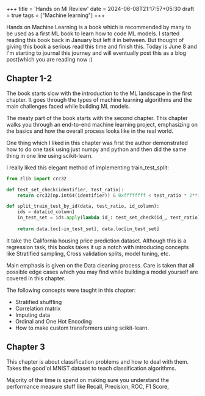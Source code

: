 +++
title = 'Hands on Ml Review'
date = 2024-06-08T21:17:57+05:30
draft = true
tags = ["Machine learning"]
+++

Hands on Machine Learning is a book which is recommended by many to be used as a first ML book to learn how to code ML models. I started reading this book back in January but left it in between. But thought of giving this book a serious read this time and finish this. Today is June 8 and I'm starting to journal this journey and will eventually post this as a blog post(which you are reading now :)

## Chapter 1-2

The book starts slow with the introduction to the ML landscape in the first chapter. It goes through the types of machine learning algorithms and the main challenges faced while building ML models.

The meaty part of the book starts with the second chapter. This chapter walks you through an end-to-end machine learning project, emphasizing on the basics and how the overall process looks like in the real world.

One thing which I liked in this chapter was first the author demonstrated how to do one task using just numpy and python and then did the same thing in one line using scikit-learn.

I really liked this elegant method of implementing train_test_split:
```python
from zlib import crc32

def test_set_check(identifier, test_ratio):
	return crc32(np.int64(identifier)) & 0xffffffff < test_ratio * 2**32

def split_train_test_by_id(data, test_ratio, id_column):
	ids = data[id_column]
	in_test_set = ids.apply(lambda id_: test_set_check(id_, test_ratio))
	
	return data.loc[~in_test_set], data.loc[in_test_set]

```

It take the California housing price prediction dataset. Although this is a regression task, this books takes it up a notch with introducing concepts like Stratified sampling, Cross validation splits, model tuning, etc.

Main emphasis is given on the Data cleaning process. Care is taken that all possible edge cases which you may find while building a model yourself are covered in this chapter.

The following concepts were taught in this chapter:
- Stratified shuffling
- Correlation matrix
- Imputing data
- Ordinal and One Hot Encoding
- How to make custom transformers using scikit-learn.


## Chapter 3

This chapter is about classification problems and how to deal with them. Takes the good'ol MNIST dataset to teach classification algorithms.

Majority of the time is spend on making sure you understand the performance measure stuff like Recall, Precision, ROC, F1 Score, 
